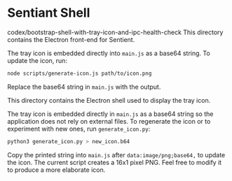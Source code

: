 # Sentiant Shell

codex/bootstrap-shell-with-tray-icon-and-ipc-health-check
This directory contains the Electron front-end for Sentient.

The tray icon is embedded directly into `main.js` as a base64 string. To update the icon, run:

```bash
node scripts/generate-icon.js path/to/icon.png
```

Replace the base64 string in `main.js` with the output.

This directory contains the Electron shell used to display the tray icon.

The tray icon is embedded directly in `main.js` as a base64 string so the application does not rely on external files. To regenerate the icon or to experiment with new ones, run `generate_icon.py`:

```bash
python3 generate_icon.py > new_icon.b64
```

Copy the printed string into `main.js` after `data:image/png;base64,` to update the icon. The current script creates a 16x1 pixel PNG. Feel free to modify it to produce a more elaborate icon.